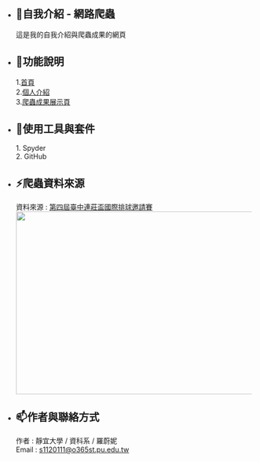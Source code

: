 - <h2>👋自我介紹 - 網路爬蟲</h2>這是我的自我介紹與爬蟲成果的網頁
- <h2>👀功能說明</h2>
  1.<a href="https://pokerface1221.github.io/" rel="nofollow">首頁</a><br>
  2.<a href="https://pokerface1221.github.io/#intro" rel="nofollow">個人介紹</a><br>
  3.<a href="https://github.com/pokerface1221/pokerface1221/edit/main/README.md" rel="nofollow">爬蟲成果展示頁</a>
- <h2>🌱使用工具與套件</h2>
  1. Spyder<br>
  2. GitHub
- <h2>⚡爬蟲資料來源</h2>
  資料來源 : <a href="https://rdger.kktix.cc/events/okdwer" rel="nofollow">第四屆臺中連莊盃國際排球邀請賽</a><br>
  <img src="https://t.kfs.io/organization_resource_files/45331/68689/%E4%B8%BB%E8%A6%96%E8%A6%BA_1200X630_0413V2.png" id="img" style="width: 496px; height: 372px;">
- <h2>📫作者與聯絡方式</h2>
  作者 : 靜宜大學 / 資科系 / 羅蔚妮<br>
  Email : <a href="mailto:s1120111@o365st.pu.edu.tw">s1120111@o365st.pu.edu.tw</a>

<!---
pokerface1221/pokerface1221 is a ✨ special ✨ repository because its `README.md` (this file) appears on your GitHub profile.
You can click the Preview link to take a look at your changes.
--->

